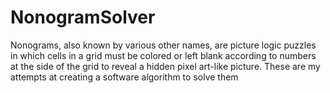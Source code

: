 # NonogramSolver
Nonograms, also known by various other names, are picture logic puzzles in which cells in a grid must be colored or left blank according to numbers at the side of the grid to reveal a hidden pixel art-like picture. These are my attempts at creating a software algorithm to solve them
